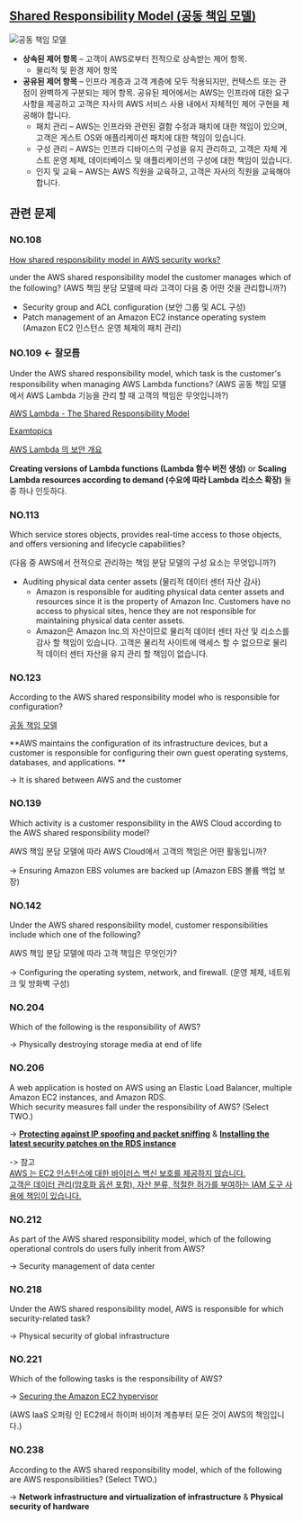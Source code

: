 ## [Shared Responsibility Model (공동 책임 모델)](https://aws.amazon.com/compliance/shared-responsibility-model/?nc1=h_ls)

![공동 책임 모델](https://d1.awsstatic.com/security-center/Shared_Responsibility_Model_V2.59d1eccec334b366627e9295b304202faf7b899b.jpg)


   * **상속된 제어 항목** – 고객이 AWS로부터 전적으로 상속받는 제어 항목.
      * 물리적 및 환경 제어 항목
   * **공유된 제어 항목** – 인프라 계층과 고객 계층에 모두 적용되지만, 컨텍스트 또는 관점이 완벽하게 구분되는 제어 항목. 공유된 제어에서는 AWS는 인프라에 대한 요구 사항을 제공하고 고객은 자사의 AWS 서비스 사용 내에서 자체적인 제어 구현을 제공해야 합니다.
      * 패치 관리 – AWS는 인프라와 관련된 결함 수정과 패치에 대한 책임이 있으며, 고객은 게스트 OS와 애플리케이션 패치에 대한 책임이 있습니다.
      * 구성 관리 – AWS는 인프라 디바이스의 구성을 유지 관리하고, 고객은 자체 게스트 운영 체제, 데이터베이스 및 애플리케이션의 구성에 대한 책임이 있습니다.
      * 인지 및 교육 – AWS는 AWS 직원을 교육하고, 고객은 자사의 직원을 교육해야 합니다.

## 관련 문제

### NO.108 

[How shared responsibility model in AWS security works?](https://www.whizlabs.com/blog/aws-security-shared-responsibility/)

under the AWS shared responsibility model the customer manages which of the following? (AWS 책임 분담 모델에 따라 고객이 다음 중 어떤 것을 관리합니까?)

   * Security group and ACL configuration (보안 그룹 및 ACL 구성)
   * Patch management of an Amazon EC2 instance operating system (Amazon EC2 인스턴스 운영 체제의 패치 관리)

### NO.109 <- 잘모름

Under the AWS shared responsibility model, which task is the customer's responsibility when managing AWS Lambda functions? (AWS 공동 책임 모델에서 AWS Lambda 기능을 관리 할 때 고객의 책임은 무엇입니까?)

[AWS Lambda - The Shared Responsibility Model](https://docs.aws.amazon.com/ko_kr/whitepapers/latest/security-overview-aws-lambda/the-shared-responsibility-model.html)

[Examtopics](https://www.examtopics.com/discussions/amazon/view/43861-exam-aws-certified-cloud-practitioner-topic-1-question-544/)

[AWS Lambda 의 보안 개요](https://buw.medium.com/aws-lambda%EC%9D%98-%EB%B3%B4%EC%95%88-%EA%B0%9C%EC%9A%94-1-2-21a49a9448dc)

**Creating versions of Lambda functions (Lambda 함수 버전 생성)** or **Scaling Lambda resources according to demand (수요에 따라 Lambda 리소스 확장)** 둘 중 하나 인듯하다.

### NO.113 

Which service stores objects, provides real-time access to those objects, and offers versioning and lifecycle capabilities?

(다음 중 AWS에서 전적으로 관리하는 책임 분담 모델의 구성 요소는 무엇입니까?)

   * Auditing physical data center assets (물리적 데이터 센터 자산 감사)
      * Amazon is responsible for auditing physical data center assets and resources since it is the property of Amazon Inc. Customers have no access to physical sites, hence they are not responsible for maintaining physical data center assets.
      *  Amazon은 Amazon Inc.의 자산이므로 물리적 데이터 센터 자산 및 리소스를 감사 할 책임이 있습니다. 고객은 물리적 사이트에 액세스 할 수 없으므로 물리적 데이터 센터 자산을 유지 관리 할 책임이 없습니다.

### NO.123 

According to the AWS shared responsibility model who is responsible for configuration?

[공동 책임 모델](https://aws.amazon.com/ko/compliance/shared-responsibility-model/)

**AWS maintains the configuration of its infrastructure devices, but a customer is responsible for configuring their own guest operating systems, databases, and applications. **

-> It is shared between AWS and the customer

### NO.139 
Which activity is a customer responsibility in the AWS Cloud according to the AWS shared responsibility model?

AWS 책임 분담 모델에 따라 AWS Cloud에서 고객의 책임은 어떤 활동입니까?

-> Ensuring Amazon EBS volumes are backed up (Amazon EBS 볼륨 백업 보장)

### NO.142 
Under the AWS shared responsibility model, customer responsibilities include which one of the following?

AWS 책임 분담 모델에 따라 고객 책임은 무엇인가?

-> Configuring the operating system, network, and firewall. (운영 체제, 네트워크 및 방화벽 구성)

### NO.204 
Which of the following is the responsibility of AWS?

-> Physically destroying storage media at end of life

### NO.206 
A web application is hosted on AWS using an Elastic Load Balancer, multiple Amazon EC2 instances, and Amazon RDS.<br/> Which security measures fall under the responsibility of AWS? (Select TWO.)

-> [**Protecting against IP spoofing and packet sniffing**](https://personal.utdallas.edu/~muratk/courses/cloud11f_files/AWS_Security_Whitepaper.pdf) & [**Installing the latest security patches on the RDS instance**](https://docs.aws.amazon.com/ko_kr/AmazonRDS/latest/UserGuide/UsingWithRDS.html)

-> 참고 <br/>[AWS 는 EC2 인스턴스에 대한 바이러스 백신 보호를 제공하지 않습니다.](https://d1.awsstatic.com/whitepapers/compliance/KO_Whitepapers/AWS_Anitian_Workbook_PCI_Cloud_Compliance_KO.pdf)
<br/>[고객은 데이터 관리(암호화 옵션 포함), 자산 분류, 적절한 허가를 부여하는 IAM 도구 사용에 책임이 있습니다.](https://aws.amazon.com/ko/compliance/shared-responsibility-model/)

### NO.212 
As part of the AWS shared responsibility model, which of the following operational controls do users fully inherit from AWS?

-> Security management of data center

### NO.218 
Under the AWS shared responsibility model, AWS is responsible for which security-related task?

-> Physical security of global infrastructure

### NO.221 
Which of the following tasks is the responsibility of AWS?

-> [Securing the Amazon EC2 hypervisor](https://www.mindpointgroup.com/blog/the-aws-shared-responsibility-model-part-1-security-in-the-cloud/)

(AWS IaaS 오퍼링 인 EC2에서 하이퍼 바이저 계층부터 모든 것이 AWS의 책임입니다.)

### NO.238 
According to the AWS shared responsibility model, which of the following are AWS responsibilities? (Select TWO.)

-> **Network infrastructure and virtualization of infrastructure** & **Physical security of hardware**
